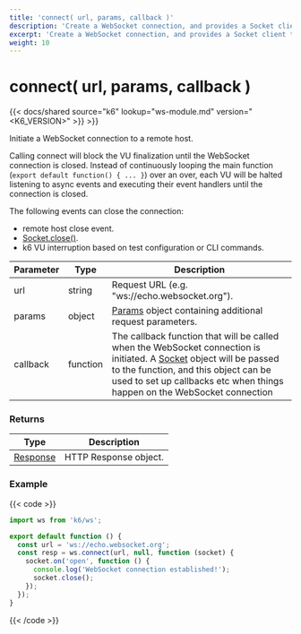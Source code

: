 ```yaml
---
title: 'connect( url, params, callback )'
description: 'Create a WebSocket connection, and provides a Socket client to interact with the service.'
excerpt: 'Create a WebSocket connection, and provides a Socket client to interact with the service.'
weight: 10
---
```


# connect( url, params, callback )

{{< docs/shared source="k6" lookup="ws-module.md" version="<K6_VERSION>" >}} >}}

Initiate a WebSocket connection to a remote host.

Calling connect will block the VU finalization until the WebSocket connection is closed. Instead of continuously looping the main function (`export default function() { ... }`) over an over, each VU will be halted listening to async events and executing their event handlers until the connection is closed.

The following events can close the connection:

- remote host close event.
- [Socket.close()](/docs/k6/<K6_VERSION>/javascript-api/k6-ws/socket/socket-close).
- k6 VU interruption based on test configuration or CLI commands.

| Parameter | Type     | Description                                                                                                                                                                                                                                                                                      |
| --------- | -------- | ------------------------------------------------------------------------------------------------------------------------------------------------------------------------------------------------------------------------------------------------------------------------------------------------ |
| url       | string   | Request URL (e.g. "ws://echo.websocket.org").                                                                                                                                                                                                                                                    |
| params    | object   | [Params](/docs/k6/<K6_VERSION>/javascript-api/k6-ws/params) object containing additional request parameters.                                                                                                                                                                                 |
| callback  | function | The callback function that will be called when the WebSocket connection is initiated. A [Socket](/docs/k6/<K6_VERSION>/javascript-api/k6-ws/socket) object will be passed to the function, and this object can be used to set up callbacks etc when things happen on the WebSocket connection |

### Returns

| Type                                                                  | Description           |
| --------------------------------------------------------------------- | --------------------- |
| [Response](/docs/k6/<K6_VERSION>/javascript-api/k6-http/response) | HTTP Response object. |

### Example

{{< code >}}

```javascript
import ws from 'k6/ws';

export default function () {
  const url = 'ws://echo.websocket.org';
  const resp = ws.connect(url, null, function (socket) {
    socket.on('open', function () {
      console.log('WebSocket connection established!');
      socket.close();
    });
  });
}
```

{{< /code >}}
